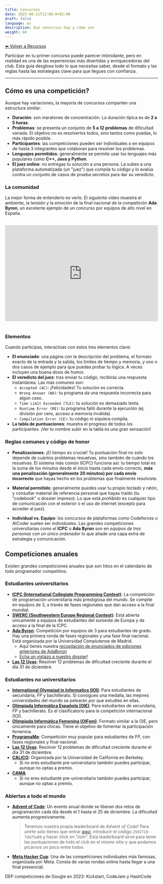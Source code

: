 ```yaml
---
title: Concursos
date: 2025-08-11T12:00:0+02:00
draft: false
language: es
description: Qué concursos hay y cómo son
weight: 60
---
```


[⬅ Volver a Recursos](../)

Participar en tu primer concurso puede parecer intimidante, pero en realidad es una de las experiencias más divertidas y enriquecedoras del club. Esta guía desglosa todo lo que necesitas saber, desde el formato y las reglas hasta las estrategias clave para que llegues con confianza.

---


## Cómo es una competición?

Aunque hay variaciones, la mayoría de concursos comparten una estructura similar:

- **Duración**: son maratones de concentración. La duración típica es de **2 a 5 horas**.
- **Problemas**: se presenta un conjunto de **5 a 12 problemas** de dificultad variada. El objetivo no es resolverlos todos, sino tantos como puedas, lo más rápido posible.
- **Participantes**: las competiciones pueden ser individuales o en equipos de hasta 3 integrantes que colaboran para resolver los problemas.
- **Lenguajes permitidos**: generalmente se permite usar los lenguajes más populares como **C++, Java y Python**.
- **El juez online**: no entregas tu solución a una persona. La subes a una plataforma automatizada (un "juez") que compila tu código y lo evalúa contra un conjunto de casos de prueba secretos para dar su veredicto.


### La comunidad

La mejor forma de entenderlo es verlo. El siguiente vídeo muestra el ambiente, la tensión y la emoción de la final nacional de la competición **Ada Byron**, un excelente ejemplo de un concurso por equipos de alto nivel en España.

<br>
<div style="display: flex; justify-content: center;">
    <iframe width="560" height="315" src="https://www.youtube.com/embed/H7emGqxE3NI?si=Pf-P1Z9GS7BHN8AK" title="YouTube video player" frameborder="0" allow="accelerometer; autoplay; clipboard-write; encrypted-media; gyroscope; picture-in-picture; web-share" referrerpolicy="strict-origin-when-cross-origin" allowfullscreen></iframe>
</div>
<br>


### Elementos

Cuando participas, interactúas con estos tres elementos clave:

- **El enunciado**: una página con la descripción del problema, el formato exacto de la entrada y la salida, los límites de tiempo y memoria, y uno o dos casos de ejemplo para que puedas probar tu lógica. A veces incluyen una buena dosis de humor.
- **El veredicto del juez**: tras enviar tu código, recibirás una respuesta instantánea. Las más comunes son:
  - `Accepted (AC)`: ¡Felicidades! Tu solución es correcta.
  - `Wrong Answer (WA)`: tu programa da una respuesta incorrecta para algún caso.
  - `Time Limit Exceeded (TLE)`: tu solución es demasiado lenta.
  - `Runtime Error (RE)`: tu programa falló durante la ejecución (ej: división por cero, acceso a memoria inválida).
  - `Compilation Error (CE)`: tu código ni siquiera compila.
- **La tabla de puntuaciones**: muestra el progreso de todos los participantes. ¡Ver tu nombre subir en la tabla es una gran sensación!


### Reglas comunes y código de honor

- **Penalizaciones**: ¡El tiempo es crucial! Tu puntuación final no solo depende de cuántos problemas resuelvas, sino también de cuándo los resuelvas. El sistema más común (ICPC) funciona así: tu tiempo total es la suma de los minutos desde el inicio hasta cada envío correcto, **más una penalización (generalmente 20 minutos) por cada envío incorrecto** que hayas hecho en los problemas que finalmente resolviste.

- **Material permitido**: generalmente puedes usar tu propio teclado y ratón, y consultar material de referencia personal que hayas traído (tu "codebook" o dossier impreso). Lo que está _prohibido_ es cualquier tipo de comunicación con el exterior o el uso de internet (excepto para acceder al juez).

- **Individual vs. Equipo**: los concursos de plataformas como Codeforces o AtCoder suelen ser _individuales_. Las grandes competiciones universitarias como el **ICPC** o **Ada Byron** son en _equipos de tres personas con un único ordenador_ lo que añade una capa extra de estrategia y comunicación.


## Competiciones anuales

Existen grandes competiciones anuales que son hitos en el calendario de todo programador competitivo.


### Estudiantes universitarios

- **[ICPC (International Collegiate Programming Contest)](https://icpc.global)**: La competición de programación universitaria más prestigiosa del mundo. Se compite en equipos de 3, a través de fases regionales que dan acceso a la final mundial.
- **[SWERC (Southwestern Europe Regional Contest)](https://swerc.eu)**: Está abierta únicamente a equipos de estudiantes del suroeste de Europa y da acceso a la final de la ICPC.
- **[Ada Byron](https://ada-byron.es/)**: Competición por equipos de 3 para estudiantes de grado. Hay una primera ronda de fases regionales y una fase final nacional. Está organizada por la Universidad Complutense de Madrid.
  - Aquí tienes nuestra [recopilación de enunciados de ediciones anteriores de AdaByron](https://drive.google.com/drive/folders/1xleZ_-1_LyoHV7SDbyXg_fQ2m_BMrO82?usp=sharing)
  - [Echa un vistazo a nuestro dossier](https://github.com/algoritmiaUS/dossier-template/tree/master/output)!
- **[Las 12 Uvas](https://las12uvas.es)**: Resolver 12 problemas de dificultad creciente durante el día 31 de diciembre.


### Estudiantes no universitarios

  - **[International Olympiad in Informatics (IOI)](https://ioinformatics.org/)**: Para estudiantes de secundaria, FP y bachillerato. Si consigues una medalla, las mejores universidades del mundo se pelearán por que estudies en ellas.
  - **[Olimpiada Informática Española (OIE)](https://olimpiada-informatica.org)**: Para estudiantes de secundaria, FP y bachillerato. Es el clasificatorio para la competición internacional (IOI).
  - **[Olimpiada Informática Femenina (OIFem)](https://oifem.es)**: Formato similar a la OIE, pero únicamente para chicas. Tiene el objetivo de fomentar la participación femenina.
  - **[ProgramaMe](https://programame.com)**: Competición muy popular para estudiantes de FP, con fases regionales y final nacional.
  - **[Las 12 Uvas](https://las12uvas.es)**: Resolver 12 problemas de dificultad creciente durante el día 31 de diciembre.
  - **[CALICO](https://calico.cs.berkeley.edu/)**: Organizada por la Universidad de California en Berkeley.
    - Si no eres estudiante pre-universitario también puedes participar, aunque no optas a premio.
  - **[CAMA](https://www.camacontest.org/)**
    - Si no eres estudiante pre-universitario también puedes participar, aunque no optas a premio.


### Abiertas a todo el mundo

- **[Advent of Code](https://adventofcode.com)**: Un evento anual donde se liberan dos retos de programación cada día desde el 1 hasta el 25 de diciembre. La dificultad aumenta progresivamente.
  > Tenemos nuestra propia leaderboard de *Advent of Code*! Para unirte solo tienes que entrar [aquí](https://adventofcode.com/2023/leaderboard/private), introducir el código `2502719-7da75a09` y hacer click en "Join". Esta leaderboard sirve para tener las puntuaciones de todo el club en el mismo sitio y que podamos picarnos un poco entre todos
- **[Meta Hacker Cup](https://www.facebook.com/codingcompetitions/hacker-cup)**: Una de las competiciones individuales más famosas, organizada por Meta. Consta de varias rondas online hasta llegar a una final presencial.

DEP competiciones de Google en 2023: Kickstart, CodeJam y HashCode
